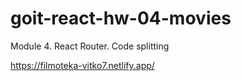 # goit-react-hw-04-movies

Module 4. React Router. Code splitting

https://filmoteka-vitko7.netlify.app/
